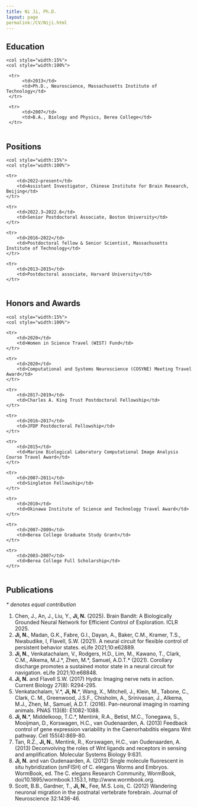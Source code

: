 ```yaml
---
title: Ni Ji, Ph.D.
layout: page
permalink:/CV/Niji.html
---
```


## Education

<table style="width:100%" border="0">
     
	<col style="width:15%">
	<col style="width:100%">    
     
     <tr>
          <td>2013</td>
          <td>Ph.D., Neuroscience, Massachusetts Institute of Technology</td>
     </tr>
     
     <tr>
          <td>2007</td>
          <td>B.A., Biology and Physics, Berea College</td>
     </tr>     
     
     
</table>

## Positions

<table style="width:100%" border="0">
	
	<col style="width:15%">
	<col style="width:100%">
	
	<tr>
		<td>2022–present</td>
		<td>Assistant Investigator, Chinese Institute for Brain Research, Beijing</td>
	</tr>	

	<tr>
		<td>2022.3–2022.6</td>
		<td>Senior Postdoctoral Associate, Boston University</td>
	</tr>
	
	<tr>	
		<td>2016–2022</td>
		<td>Postdoctoral fellow & Senior Scientist, Massachusetts Institute of Technology</td>
	</tr>
	
	<tr>
		<td>2013–2015</td>
		<td>Postdoctoral associate, Harvard University</td>
	</tr>
	
</table>



## Honors and Awards

<table style="width:100%" border="0">
	
	<col style="width:15%">
	<col style="width:100%">

	<tr>
		<td>2020</td>
		<td>Women in Science Travel (WIST) Fund</td>
	</tr>

	<tr>
		<td>2020</td>
		<td>Computational and Systems Neuroscience (COSYNE) Meeting Travel Award</td>
	</tr>
	
	<tr>
		<td>2017–2019</td>
		<td>Charles A. King Trust Postdoctoral Fellowship</td>
	</tr>	
	
	<tr>
		<td>2016–2017</td>
		<td>JFDP Postdoctoral Fellowship</td>
	</tr>

	<tr>
		<td>2015</td>
		<td>Marine Biological Laboratory Computational Image Analysis Course Travel Award</td>
	</tr>
	
	<tr>
		<td>2007–2011</td>
		<td>Singleton Fellowship</td>
	</tr>
	
	<tr>
		<td>2010</td>
		<td>Okinawa Institute of Science and Technology Travel Award</td>
	</tr>
	
	<tr>
		<td>2007–2009</td>
		<td>Berea College Graduate Study Grant</td>
	</tr>
	
	<tr>
		<td>2003–2007</td>
		<td>Berea College Full Scholarship</td>
	</tr>	
	
</table>
  

## Publications

<p><em>* denotes equal contribution</em></p>
<ol>
    <li>Chen, J., An, J., Liu, Y., <strong>Ji, N.</strong> (2025). Brain Bandit: A Biologically Grounded Neural Network for Efficient Control of Exploration. ICLR 2025.</li>
    <li><strong>Ji, N.</strong>, Madan, G.K., Fabre, G.I., Dayan, A., Baker, C.M., Kramer, T.S., Nwabudike, I, Flavell, S.W. (2021). A neural circuit for flexible control of persistent behavior states. eLife 2021;10:e62889.</li>
    <li><strong>Ji, N.</strong>, Venkatachalam, V., Rodgers, H.D., Lim, M., Kawano, T., Clark, C.M., Alkema, M.J.*, Zhen, M.*, Samuel, A.D.T.* (2021). Corollary discharge promotes a sustained motor state in a neural circuit for navigation. eLife 2021;10:e68848.</li>
    <li><strong>Ji, N.</strong> and Flavell S.W. (2017) Hydra: Imaging nerve nets in action. Current Biology 27(8): R294-295.</li>
    <li>Venkatachalam, V.*, <strong>Ji, N.</strong>*, Wang, X., Mitchell, J., Klein, M., Tabone, C., Clark, C. M., Greenwood, J.S.F., Chisholm, A., Srinivasan, J., Alkema, M.J., Zhen, M., Samuel, A.D.T. (2016). Pan-neuronal imaging in roaming animals. PNAS 113(8): E1082-1088.</li>
    <li><strong>Ji, N.</strong>*, Middelkoop, T.C.*, Mentink, R.A., Betist, M.C., Tonegawa, S., Mooijman, D., Korswagen, H.C., van Oudenaarden, A. (2013) Feedback control of gene expression variability in the Caenorhabditis elegans Wnt pathway. Cell 155(4):869-80.</li>
    <li>Tan, R.Z., <strong>Ji, N.</strong>, Mentink, R., Korswagen, H.C., van Oudenaarden, A. (2013) Deconvolving the roles of Wnt ligands and receptors in sensing and amplification. Molecular Systems Biology 9:631.</li>
    <li><strong>Ji, N.</strong> and van Oudenaarden, A. (2012) Single molecule fluorescent in situ hybridization (smFISH) of C. elegans Worms and Embryos. WormBook, ed. The C. elegans Research Community, WormBook, doi/10.1895/wormbook.1.153.1, http://www.wormbook.org.</li>
    <li>Scott, B.B., Gardner, T., <strong>Ji, N.</strong>, Fee, M.S. Lois, C. (2012) Wandering neuronal migration in the postnatal vertebrate forebrain. Journal of Neuroscience 32:1436-46.</li>
</ol>
